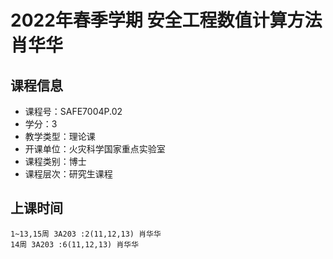 # 2022年春季学期 安全工程数值计算方法 肖华华






## 课程信息

- 课程号：SAFE7004P.02
- 学分：3
- 教学类型：理论课
- 开课单位：火灾科学国家重点实验室
- 课程类别：博士
- 课程层次：研究生课程

## 上课时间

```
1~13,15周 3A203 :2(11,12,13) 肖华华
14周 3A203 :6(11,12,13) 肖华华
```

